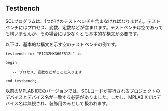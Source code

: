 ## Testbench

SCLプログラムは、1つだけのテストベンチを含まなければなりません。テストベンチにはプロセス、変数、定数などが含まれます。テストベンチは空であっても構いませんが、その場合には少なくとも基本的な構文が必要です。

以下は、基本的な構文を示す空のテストベンチの例です。

```scl
testbench for "PIC32MX360F512L" is

begin

   -- プロセス、変数などがここに入ります

end testbench;
```

以前のMPLAB IDEのバージョンでは、SCLコードが実行されるプロジェクトのデバイスとデバイス名が一致する必要がありました。しかし、MPLAB Xではデバイス名は無視され、装飾用のみとして扱われます。